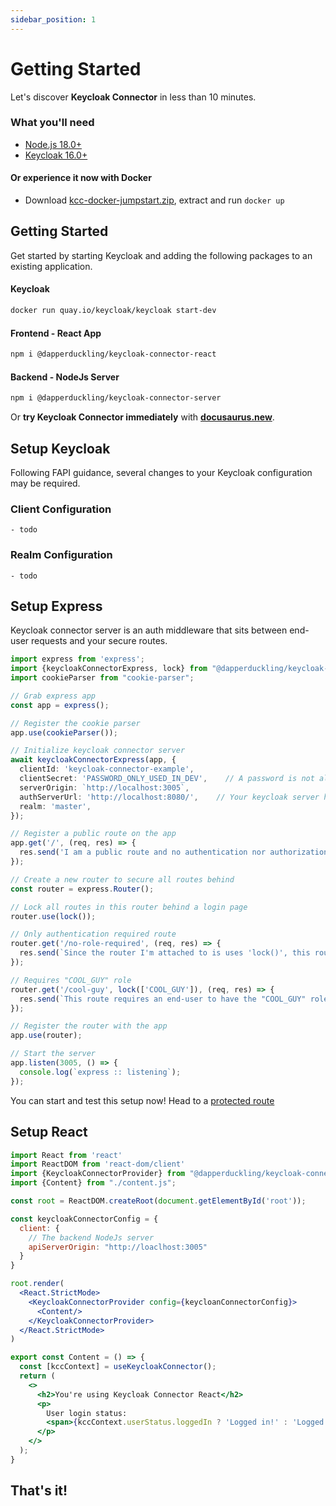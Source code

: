 ```yaml
---
sidebar_position: 1
---
```


# Getting Started

Let's discover **Keycloak Connector** in less than 10 minutes.

### What you'll need

- [Node.js 18.0+](https://nodejs.org/en/download/)
- [Keycloak 16.0+](https://www.keycloak.org/downloads)

#### Or experience it now with Docker

- Download [kcc-docker-jumpstart.zip](./kcc-docker-jumpstart.zip), extract and run `docker up`

## Getting Started

Get started by starting Keycloak and adding the following packages to an existing application.

#### Keycloak

  ```sh
  docker run quay.io/keycloak/keycloak start-dev
  ```

#### Frontend - React App

  ```sh
  npm i @dapperduckling/keycloak-connector-react
  ```

#### Backend - NodeJs Server

  ```sh
  npm i @dapperduckling/keycloak-connector-server 
  ```

[//]: # (todo: Update this with a nodejs in browser option)
Or **try Keycloak Connector immediately** with **[docusaurus.new](https://docusaurus.new)**.

## Setup Keycloak

Following FAPI guidance, several changes to your Keycloak configuration may be required.

[//]: # (todo: Show the list of changes)

### Client Configuration

```
- todo
```

### Realm Configuration

```
- todo
```

## Setup Express

[//]: # (update this with a link to the supported servers page)
[//]: # (_Using a different server? See our [other supported servers.]&#40;/supported-servers&#41;_)

Keycloak connector server is an auth middleware that sits between end-user requests and your secure routes.

```ts title="server.js"
import express from 'express';
import {keycloakConnectorExpress, lock} from "@dapperduckling/keycloak-connector-server";
import cookieParser from "cookie-parser";

// Grab express app
const app = express();

// Register the cookie parser
app.use(cookieParser());

// Initialize keycloak connector server
await keycloakConnectorExpress(app, {
  clientId: 'keycloak-connector-example',
  clientSecret: 'PASSWORD_ONLY_USED_IN_DEV',    // A password is not allowed in non-dev environments
  serverOrigin: `http://localhost:3005`,
  authServerUrl: 'http://localhost:8080/',    // Your keycloak server here!
  realm: 'master',
});

// Register a public route on the app
app.get('/', (req, res) => {
  res.send('I am a public route and no authentication nor authorization is required to reach me.');
});

// Create a new router to secure all routes behind
const router = express.Router();

// Lock all routes in this router behind a login page
router.use(lock());

// Only authentication required route
router.get('/no-role-required', (req, res) => {
  res.send(`Since the router I'm attached to is uses 'lock()', this route only requires a user to login (authenticate) to access.`);
});

// Requires "COOL_GUY" role
router.get('/cool-guy', lock(['COOL_GUY']), (req, res) => {
  res.send(`This route requires an end-user to have the "COOL_GUY" role.`);
});

// Register the router with the app
app.use(router);

// Start the server
app.listen(3005, () => {
  console.log(`express :: listening`);
});
```

You can start and test this setup now! Head to a [protected route](http://localhost/no-role-required)

## Setup React

```jsx title="App.jsx"
import React from 'react'
import ReactDOM from 'react-dom/client'
import {KeycloakConnectorProvider} from "@dapperduckling/keycloak-connector-react";
import {Content} from "./content.js";

const root = ReactDOM.createRoot(document.getElementById('root'));

const keycloakConnectorConfig = {
  client: {
    // The backend NodeJs server
    apiServerOrigin: "http://loaclhost:3005"
  }
}

root.render(
  <React.StrictMode>
    <KeycloakConnectorProvider config={keycloanConnectorConfig}>
      <Content/>
    </KeycloakConnectorProvider>
  </React.StrictMode>
)
```

```jsx title="Content.jsx"
export const Content = () => {
  const [kccContext] = useKeycloakConnector();
  return (
    <>
      <h2>You're using Keycloak Connector React</h2>
      <p>
        User login status:
        <span>{kccContext.userStatus.loggedIn ? 'Logged in!' : 'Logged out!'}</span>
      </p>
    </>
  );
}
```

## That's it!
